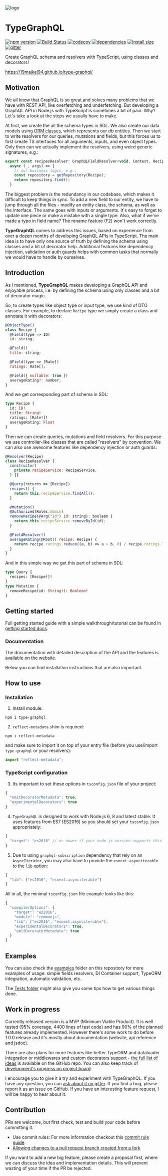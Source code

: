 ![logo](https://github.com/19majkel94/type-graphql/blob/master/logo.png?raw=true)

# TypeGraphQL
[![npm version](https://badge.fury.io/js/type-graphql.svg)](https://badge.fury.io/js/type-graphql)
[![Build Status](https://travis-ci.org/19majkel94/type-graphql.svg?branch=master)](https://travis-ci.org/19majkel94/type-graphql)
[![codecov](https://codecov.io/gh/19majkel94/type-graphql/branch/master/graph/badge.svg)](https://codecov.io/gh/19majkel94/type-graphql)
[![dependencies](https://david-dm.org/19majkel94/type-graphql/status.svg)](https://david-dm.org/19majkel94/type-graphql)
[![install size](https://packagephobia.now.sh/badge?p=type-graphql)](https://packagephobia.now.sh/result?p=type-graphql)
[![gitter](https://badges.gitter.im/type-graphql.svg)](https://gitter.im/type-graphql?utm_source=badge&utm_medium=badge&utm_campaign=pr-badge&utm_content=badge)

Create GraphQL schema and resolvers with TypeScript, using classes and decorators!

https://19majkel94.github.io/type-graphql/

## Motivation
We all know that GraphQL is so great and solves many problems that we have with REST API, like overfetching and underfetching. But developing a GraphQL API in Node.js with TypeScript is sometimes a bit of pain. Why? Let's take a look at the steps we usually have to make.

At first, we create the all the schema types in SDL. We also create our data models using [ORM classes](https://github.com/typeorm/typeorm), which represents our db entities. Then we start to write resolvers for our queries, mutations and fields, but this forces us to first create TS interfaces for all arguments, inputs, and even object types. Only then can we actually implement the resolvers, using weird generic signatures, e.g.:
```js
export const recipesResolver: GraphQLFieldResolver<void, Context, RecipesArgs> =
  async (_, args) => {
    // our business logic, e.g.:
    const repository = getRepository(Recipe);
    return repository.find();
  }
```

The biggest problem is the redundancy in our codebase, which makes it difficult to keep things in sync. To add a new field to our entity, we have to jump through all the files - modify an entity class, the schema, as well as the interface. The same goes with inputs or arguments. It's easy to forget to update one piece or make a mistake with a single type. Also, what if we've made a typo in field name? The rename feature (F2) won't work correctly.

**TypeGraphQL** comes to address this issues, based on experience from over a dozen months of developing GraphQL APIs in TypeScript. The main idea is to have only one source of truth by defining the schema using classes and a bit of decorator help. Additional features like dependency injection, validation or auth guards helps with common tasks that normally we would have to handle by ourselves.

## Introduction
As I mentioned, **TypeGraphQL** makes developing a GraphQL API and enjoyable process, i.e. by defining the schema using only classes and a bit of decorator magic.

So, to create types like object type or input type, we use kind of DTO classes.
For example, to declare `Recipe` type we simply create a class and annotate it with decorators:
```js
@ObjectType()
class Recipe {
  @Field(type => ID)
  id: string;

  @Field()
  title: string;

  @Field(type => [Rate])
  ratings: Rate[];

  @Field({ nullable: true })
  averageRating?: number;
}
```

And we get corresponding part of schema in SDL:
```graphql
type Recipe {
  id: ID!
  title: String!
  ratings: [Rate!]!
  averageRating: Float
}
```

Then we can create queries, mutations and field resolvers.
For this purpose we use controller-like classes that are called "resolvers" by convention.
We can also use awesome features like dependency injection or auth guards:
```js
@Resolver(Recipe)
class RecipeResolver {
  constructor(
    private recipeService: RecipeService,
  ) {}

  @Query(returns => [Recipe])
  recipes() {
    return this.recipeService.findAll();
  }

  @Mutation()
  @Authorized(Roles.Admin)
  removeRecipe(@Arg("id") id: string): boolean {
    return this.recipeService.removeById(id);
  }

  @FieldResolver()
  averageRating(@Root() recipe: Recipe) {
    return recipe.ratings.reduce((a, b) => a + b, 0) / recipe.ratings.length;
  }
}
```

And in this simple way we get this part of schema in SDL:
```graphql
type Query {
  recipes: [Recipe!]!
}
type Mutation {
  removeRecipe(id: String!): Boolean!
}
```

## Getting started
Full getting started guide with a simple walkthrough/tutorial can be found in [getting started docs](https://19majkel94.github.io/type-graphql/docs/getting-started.html).

### Documentation
The documentation with detailed description of the API and the features is [available on the website](https://19majkel94.github.io/type-graphql/).

Below you can find installation instructions that are also important.

## How to use

### Installation

1. Install module:
```
npm i type-graphql
```

2. `reflect-metadata` shim is required:
```
npm i reflect-metadata
```

and make sure to import it on top of your entry file (before you use/import `type-graphql` or your resolvers):
```js
import "reflect-metadata";
```

### TypeScript configuration

3. Its important to set these options in `tsconfig.json` file of your project:
```js
{
  "emitDecoratorMetadata": true,
  "experimentalDecorators": true
}
```

4. `TypeGraphQL` is designed to work with Node.js 6, 8 and latest stable. It uses features from ES7 (ES2016) so you should set your `tsconfig.json` appropriately:
```js
{
  "target": "es2016" // or newer if your node.js version supports this
}
```

5. Due to using `graphql-subscription` dependency that rely on an `AsyncIterator`, you may also have to provide the `esnext.asynciterable` to the `lib` option:
```js
{
  "lib": ["es2016", "esnext.asynciterable"]
}
```

All in all, the minimal `tsconfig.json` file example looks like this:
```js
{
  "compilerOptions": {
    "target": "es2016",
    "module": "commonjs",
    "lib": ["es2016", "esnext.asynciterable"],
    "experimentalDecorators": true,
    "emitDecoratorMetadata": true
  }
}
```

## Examples
You can also check the [examples](https://github.com/19majkel94/type-graphql/tree/master/examples) folder on this repository for more examples of usage: simple fields resolvers, DI Container support, TypeORM integration, automatic validation, etc.

The [Tests folder](https://github.com/19majkel94/type-graphql/tree/master/tests) might also give you some tips how to get various things done.

## Work in progress
Currently released version is a MVP (Minimum Viable Product).
It is well tested (95% coverage, 4400 lines of test code) and has 90% of the planned features already implemented.
However there's some work to do before 1.0.0 release and it's mostly about documentation (website, api reference and jsdoc).

There are also plans for more features like better TypeORM and dataloader integration or middlewares and custom decorators support - [the full list of ideas](https://github.com/19majkel94/type-graphql/issues?q=is%3Aissue+is%3Aopen+label%3A"Enhancement+%3Anew%3A") is available on the GitHub repo. You can also keep track of [development's progress on project board](https://github.com/19majkel94/type-graphql/projects/1).

I encourage you to give it a try and experiment with TypeGraphQL. If you have any question, you can [ask about it on gitter](https://gitter.im/type-graphql/Lobby). If you find a bug, please report it as an issue on GitHub. If you have an interesting feature request, I will be happy to hear about it. 

## Contribution
PRs are welcome, but first check, test and build your code before committing it.
* Use commit rules: For more information checkout this [commit rule guide](https://gist.github.com/stephenparish/9941e89d80e2bc58a153).
* [Allowing changes to a pull request branch created from a fork](https://help.github.com/articles/allowing-changes-to-a-pull-request-branch-created-from-a-fork/)

If you want to add a new big feature, please create a proposal first, where we can discuss the idea and implementation details. This will prevent wasting of your time if the PR be rejected.
